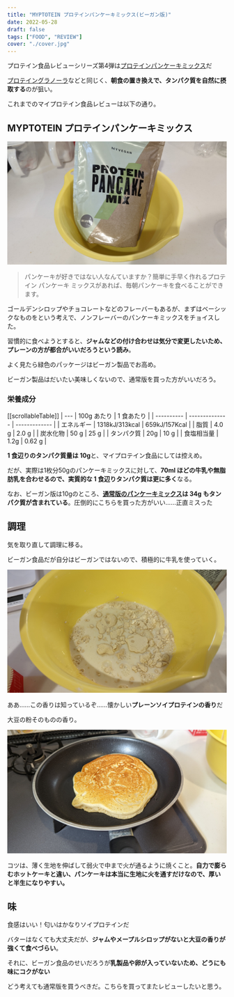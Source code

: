 ```yaml
---
title: "MYPTOTEIN プロテインパンケーキミックス(ビーガン版)"
date: 2022-05-28
draft: false
tags: ["FOOD", "REVIEW"]
cover: "./cover.jpg"
---
```


プロテイン食品レビューシリーズ第4弾は[プロテインパンケーキミックス](https://px.a8.net/svt/ejp?a8mat=3N3PXV+GF7GHE+45DI+BW0YB&a8ejpredirect=https%3A%2F%2Fwww.myprotein.jp%2Fsports-nutrition%2Fvegan-protein-pancake-mix%2F11802970.html)だ

[プロテイングラノーラ](https://px.a8.net/svt/ejp?a8mat=3N3PXV+GF7GHE+45DI+BW0YB&a8ejpredirect=https%3A%2F%2Fwww.myprotein.jp%2Fsports-nutrition%2Fprotein-granola%2F11091293.html)などと同じく、**朝食の置き換えで、タンパク質を自然に摂取する**のが狙い。

これまでのマイプロテイン食品レビューは以下の通り。

<LinkBox url="https://blog.gensobunya.net/post/2022/05/myprotein_protein_spread/" />

<LinkBox url="https://blog.gensobunya.net/post/2022/05/myprotein_protein_spread/" />

<LinkBox url="https://blog.gensobunya.net/post/2022/05/protein_granola/" />

<LinkBox url="https://blog.gensobunya.net/post/2022/02/mp_lean_cookie/" />

## MYPTOTEIN プロテインパンケーキミックス

![package](./cover.jpg)

> パンケーキが好きではない人なんていますか？簡単に手早く作れるプロテイン パンケーキ ミックスがあれば、毎朝パンケーキを食べることができます。

ゴールデンシロップやチョコレートなどのフレーバーもあるが、まずはベーシックなものをという考えで、ノンフレーバーのパンケーキミックスをチョイスした。

習慣的に食べようとすると、**ジャムなどの付け合わせは気分で変更したいため、プレーンの方が都合がいいだろうという読み**。

よく見たら緑色のパッケージはビーガン製品でお高め。

ビーガン製品はだいたい美味しくないので、通常版を買った方がいいだろう。

<LinkBox url="https://www.myprotein.jp/sports-nutrition/protein-pancake-mix/10867261.html" linkUrl="https://px.a8.net/svt/ejp?a8mat=3N3PXV+GF7GHE+45DI+BW0YB&a8ejpredirect=https%3A%2F%2Fwww.myprotein.jp%2Fsports-nutrition%2Fprotein-pancake-mix%2F10867261.html" />

### 栄養成分

[[scrollableTable]]
| ---        | 100g あたり    | 1 食あたり    |
| ---------- | -------------- | ------------- |
| エネルギー | 1318kJ/313kcal | 659kJ/157Kcal |
| 脂質       | 4.0 g          | 2.0 g         |
| 炭水化物   | 50 g           | 25 g          |
| タンパク質 | 20g            | 10 g          |
| 食塩相当量 | 1.2g           | 0.62 g        |

**1 食辺りのタンパク質量は 10g**と、マイプロテイン食品にしては控えめ。

だが、実際は1枚分50gのパンケーキミックスに対して、**70ml ほどの牛乳や無脂肪乳を合わせるので、実質的な 1 食辺りタンパク質は更に多く**なる。

なお、ビーガン版は10gのところ、**[通常版のパンケーキミックス](https://px.a8.net/svt/ejp?a8mat=3N3PXV+GF7GHE+45DI+BW0YB&a8ejpredirect=https%3A%2F%2Fwww.myprotein.jp%2Fsports-nutrition%2Fprotein-pancake-mix%2F10867261.html)は 34g もタンパク質が含まれている**。圧倒的にこちらを買った方がいい……正直ミスった

## 調理

気を取り直して調理に移る。

ビーガン食品だが自分はビーガンではないので、積極的に牛乳を使っていく。

![混ぜる](./mix.jpg)

ああ……この香りは知っているぞ……懐かしい**プレーンソイプロテインの香り**だ

大豆の粉そのものの香り。

![じっくり弱火で火を通す](./yaki.jpg)

コツは、薄く生地を伸ばして弱火で中まで火が通るように焼くこと。**自力で膨らむホットケーキと違い、パンケーキは本当に生地に火を通すだけなので、厚いと半生になりやすい。**

## 味

食感はいい！匂いはかなりソイプロテインだ

バターはなくても大丈夫だが、**ジャムやメープルシロップがないと大豆の香りが強くて食べづらい**。

それに、ビーガン食品のせいだろうが**乳製品や卵が入っていないため、どうにも味にコクがない**

どう考えても通常版を買うべきだ。こちらを買ってまたレビューしたいと思う。

<LinkBox url="https://www.myprotein.jp/sports-nutrition/protein-pancake-mix/10867261.html" linkUrl="https://px.a8.net/svt/ejp?a8mat=3N3PXV+GF7GHE+45DI+BW0YB&a8ejpredirect=https%3A%2F%2Fwww.myprotein.jp%2Fsports-nutrition%2Fprotein-pancake-mix%2F10867261.html" />
